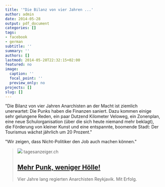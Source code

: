 ```yaml
---
title: '"Die Bilanz von vier Jahren ...'
author: admin
date: 2014-05-28
output: pdf_document
categories: []
tags:
- facebook
- german
subtitle: ''
summary: ''
authors: []
lastmod: 2014-05-28T22:32:15+02:00
featured: no
image:
  caption: ''
  focal_point: ''
  preview_only: no
projects: []
slug: []
---
```

"Die Bilanz von vier Jahren Anarchisten an der Macht ist ziemlich unerwartet: Die Punks haben die Finanzen saniert. Dazu kommen einige sehr gelungene Reden, ein paar Dutzend Kilometer Veloweg, ein Zonenplan, eine neue Schulorganisation (über die sich heute niemand mehr beklagt), die Förderung von kleiner Kunst und eine entspannte, boomende Stadt: Der Tourismus wächst jährlich um 20 Prozent."

"Wir zeigen, dass Nicht-Politiker den Job auch machen können."
> [![](https://cdn.unitycms.io/image/ocroped/1200,1200,1000,1000,0,0/JnPlCHn5PUw/2-XG46xg4lB9j2o5259FQu.jpg)](http://www.tagesanzeiger.ch/ausland/europa/Mehr-Punk-weniger-Hoelle-/story/25977893)
> tagesanzeiger.ch
> ## [Mehr Punk, weniger Hölle!](http://www.tagesanzeiger.ch/ausland/europa/Mehr-Punk-weniger-Hoelle-/story/25977893)
>
>Vier Jahre lang regierten Anarchisten Reykjavik. Mit Erfolg.


